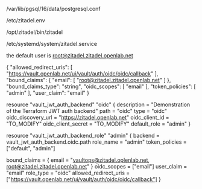 /var/lib/pgsql/16/data/postgresql.conf

/etc/zitadel.env

/opt/zitadel/bin/zitadel

/etc/systemd/system/zitadel.service

the default user is root@zitadel.zitadel.openlab.net


{
    "allowed_redirect_uris": [
      "https://vault.openlab.net/ui/vault/auth/oidc/oidc/callback"
    ],
    "bound_claims": {
      "email": [
        "root@zitadel.zitadel.openlab.net"
      ]
    },
    "bound_claims_type": "string",
    "oidc_scopes": [
      "email"
    ],
    "token_policies": [
      "admin"
    ],
    "user_claim": "email"
}

resource "vault_jwt_auth_backend" "oidc" {
    description         = "Demonstration of the Terraform JWT auth backend"
    path                = "oidc"
    type                = "oidc"
    oidc_discovery_url  = "https://zitadel.openlab.net"
    oidc_client_id      = "TO_MODIFY"
    oidc_client_secret  = "TO_MODIFY"
    default_role = "admin"
}

resource "vault_jwt_auth_backend_role" "admin" {
  backend         = vault_jwt_auth_backend.oidc.path
  role_name       = "admin"
  token_policies  = ["default", "admin"]

  bound_claims = {
    email = "vaultops@zitadel.oplenlab.net, root@zitadel.zitadel.openlab.net"
  }
  oidc_scopes           = ["email"]
  user_claim            = "email"
  role_type             = "oidc"
  allowed_redirect_uris = ["https://vault.openlab.net/ui/vault/auth/oidc/oidc/callback"]
}

